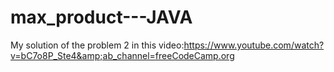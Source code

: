 # max_product---JAVA
My solution of the problem 2 in this video:https://www.youtube.com/watch?v=bC7o8P_Ste4&amp;ab_channel=freeCodeCamp.org
